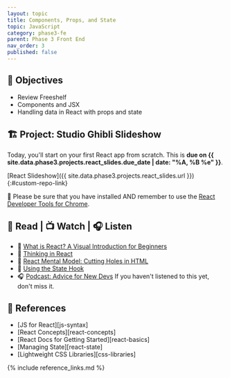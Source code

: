 ```yaml
---
layout: topic
title: Components, Props, and State
topic: JavaScript
category: phase3-fe
parent: Phase 3 Front End
nav_order: 3
published: false
---
```


## 🎯 Objectives

- Review Freeshelf
- Components and JSX
- Handling data in React with props and state

## 🏗️ Project: Studio Ghibli Slideshow

Today, you'll start on your first React app from scratch. This is **due on {{ site.data.phase3.projects.react_slides.due_date | date: "%A, %B %e" }}**.

[React Slideshow]({{ site.data.phase3.projects.react_slides.url }}){:#custom-repo-link}

🧰 Please be sure that you have installed AND remember to use the [React Developer Tools for Chrome](https://chrome.google.com/webstore/detail/react-developer-tools/fmkadmapgofadopljbjfkapdkoienihi?hl=en).

## 📖 Read | 📺 Watch | 🎧 Listen

- 📖 [What is React? A Visual Introduction for Beginners](https://learnreact.design/posts/what-is-react)
- 📖 [Thinking in React](https://beta.reactjs.org/learn/thinking-in-react)
- 📖 [React Mental Model: Cutting Holes in HTML](https://learnreact.design/posts/react-mental-model-cut-holes-in-html-template)
- 📖 [Using the State Hook](https://reactjs.org/docs/hooks-state.html)
- 🎧 [Podcast: Advice for New Devs](https://syntax.fm/show/382/advice-for-new-devs) If you haven't listened to this yet, don't miss it.

## 🔖 References

- [JS for React][js-syntax]
- [React Concepts][react-concepts]
- [React Docs for Getting Started][react-basics]
- [Managing State][react-state]
- [Lightweight CSS Libraries][css-libraries]

{% include reference_links.md %}
